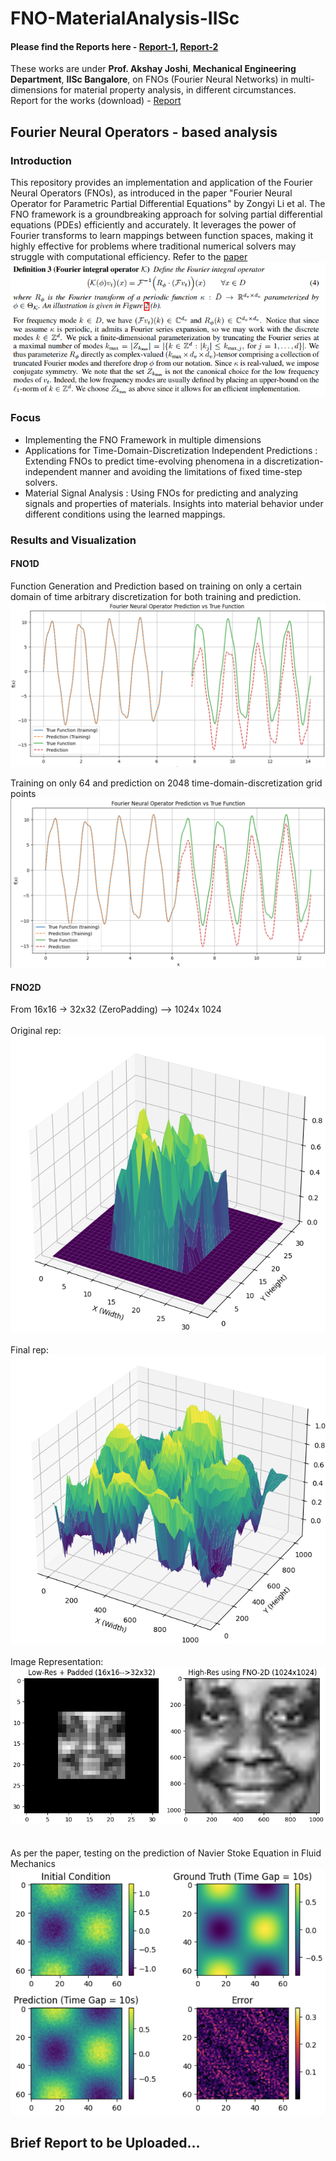 # FNO-MaterialAnalysis-IISc
#### Please find the Reports here -  [Report-1](https://drive.google.com/file/d/1rzpnqA-BfP2ciUkyambSM9HsI5YbfD_q/view?usp=sharing), [Report-2](https://drive.google.com/file/d/1Yo66ljrreacHXwUuQIi4s6UoOmRiq5ye/view?usp=sharing) 
These works are under **Prof. Akshay Joshi**, **Mechanical Engineering Department**, **IISc Bangalore**, on FNOs (Fourier Neural Networks) in multi-dimensions for material property analysis, in different circumstances. 
Report for the works (download) - [Report](https://github.com/kaustuv-d/FNO-MaterialAnalysis-IISc/blob/main/iisc_report_2.pdf)

## Fourier Neural Operators - based analysis
### Introduction
This repository provides an implementation and application of the Fourier Neural Operators (FNOs), as introduced in the paper "Fourier Neural Operator for Parametric Partial Differential Equations" by Zongyi Li et al. The FNO framework is a groundbreaking approach for solving partial differential equations (PDEs) efficiently and accurately. It leverages the power of Fourier transforms to learn mappings between function spaces, making it highly effective for problems where traditional numerical solvers may struggle with computational efficiency. Refer to the [paper](https://github.com/kaustuv-d/FNO-MaterialAnalysis-IISc/blob/main/fourier_neural_operator_for_pde.pdf)
![Alt](def-fno.png)
### Focus
- Implementing the FNO Framework in multiple dimensions
- Applications for Time-Domain-Discretization Independent Predictions : Extending FNOs to predict time-evolving phenomena in a discretization-independent manner and avoiding the limitations of fixed time-step solvers.
- Material Signal Analysis : Using FNOs for predicting and analyzing signals and properties of materials. Insights into material behavior under different conditions using the learned mappings.

### Results and Visualization
#### FNO1D
Function Generation and Prediction based on training on only a certain domain of time arbitrary discretization for both training and prediction.
![Alt](1D-func_pred.png)

Training on only 64 and prediction on 2048 time-domain-discretization grid points
![Alt](2048_2to4_FNO.png)

#### FNO2D
From 16x16 -> 32x32 (ZeroPadding) --> 1024x 1024<br />
<br />
Original rep: <br />![Alt](fno_res1.png)<br />
<br />
Final rep:<br /> ![Alt](fno_res2.png) <br />
<br />
Image Representation:<br />
![Alt](fno_res3.png)<br />
<br />
<br />
As per the paper, testing on the prediction of Navier Stoke Equation in Fluid Mechanics<br />
![Alt](navierstoke_res1.png)<br />

## Brief Report to be Uploaded...
